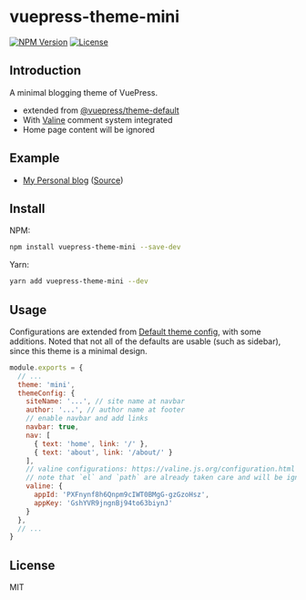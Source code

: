 # vuepress-theme-mini

[![NPM Version](https://img.shields.io/npm/v/vuepress-theme-mini.svg)](https://www.npmjs.com/package/vuepress-theme-mini)
[![License](https://img.shields.io/github/license/wxsms/vuepress-theme-mini.svg)](https://github.com/wxsms/vuepress-theme-mini)

## Introduction

A minimal blogging theme of VuePress.

* extended from [@vuepress/theme-default](https://github.com/vuejs/vuepress/tree/master/packages/%40vuepress/theme-default)
* With [Valine](https://valine.js.org/) comment system integrated
* Home page content will be ignored

## Example

* [My Personal blog](https://wxsm.space/) ([Source](https://github.com/wxsms/blog))

## Install

NPM:

```bash
npm install vuepress-theme-mini --save-dev
```

Yarn:

```bash
yarn add vuepress-theme-mini --dev
```

## Usage

Configurations are extended from [Default theme config](https://vuepress.vuejs.org/theme/default-theme-config.html), with some additions. Noted that not all of the defaults are usable (such as sidebar), since this theme is a minimal design.

```javascript
module.exports = {
  // ...
  theme: 'mini',
  themeConfig: {
    siteName: '...', // site name at navbar
    author: '...', // author name at footer
    // enable navbar and add links
    navbar: true,
    nav: [
      { text: 'home', link: '/' },
      { text: 'about', link: '/about/' }
    ],
    // valine configurations: https://valine.js.org/configuration.html
    // note that `el` and `path` are already taken care and will be ignored
    valine: {
      appId: 'PXFnynf8h6Qnpm9cIWT0BMgG-gzGzoHsz',
      appKey: 'GshYVR9jngnBj94to63biynJ'
    }
  },
  // ...
}
```

## License

MIT
